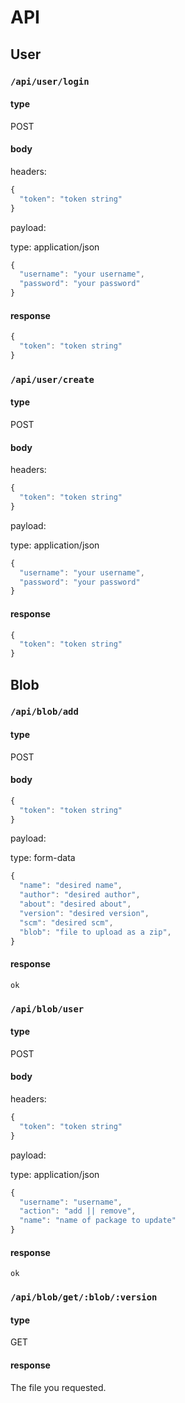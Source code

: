 # API

## User

### `/api/user/login`

#### type

POST

#### body

headers:
```js
{
  "token": "token string"
}
```

payload:

type: application/json

```js
{
  "username": "your username",
  "password": "your password"
}
```

#### response

```js
{
  "token": "token string"
}
```

### `/api/user/create`

#### type

POST

#### body

headers:
```js
{
  "token": "token string"
}
```

payload:

type: application/json

```js
{
  "username": "your username",
  "password": "your password"
}
```

#### response

```js
{
  "token": "token string"
}
```

## Blob

### `/api/blob/add`

#### type

POST

#### body

```js
{
  "token": "token string"
}
```

payload:

type: form-data

```js
{
  "name": "desired name",
  "author": "desired author",
  "about": "desired about",
  "version": "desired version",
  "scm": "desired scm",
  "blob": "file to upload as a zip",
}
```

#### response

```
ok
```

### `/api/blob/user`

#### type

POST

#### body

headers:
```js
{
  "token": "token string"
}
```

payload:

type: application/json

```js
{
  "username": "username",
  "action": "add || remove",
  "name": "name of package to update"
}
```

#### response

```
ok
```

### `/api/blob/get/:blob/:version`

#### type

GET

#### response

The file you requested.
